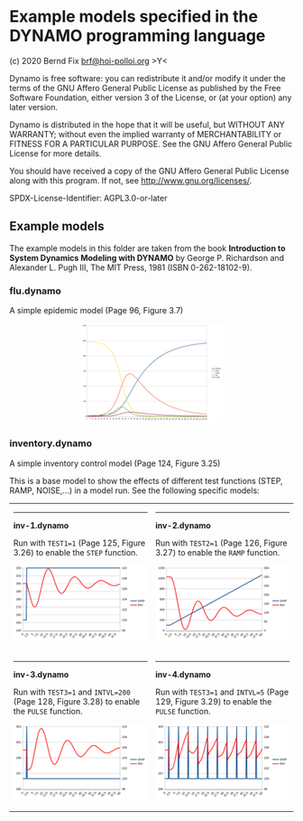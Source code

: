 
Example models specified in the DYNAMO programming language
===========================================================

(c) 2020 Bernd Fix <brf@hoi-polloi.org>   >Y<

Dynamo is free software: you can redistribute it and/or modify it
under the terms of the GNU Affero General Public License as published
by the Free Software Foundation, either version 3 of the License,
or (at your option) any later version.

Dynamo is distributed in the hope that it will be useful, but
WITHOUT ANY WARRANTY; without even the implied warranty of
MERCHANTABILITY or FITNESS FOR A PARTICULAR PURPOSE.  See the GNU
Affero General Public License for more details.

You should have received a copy of the GNU Affero General Public License
along with this program.  If not, see <http://www.gnu.org/licenses/>.

SPDX-License-Identifier: AGPL3.0-or-later

## Example models

The example models in this folder are taken from the book
**Introduction to System Dynamics Modeling with DYNAMO** by George P.
Richardson and Alexander L. Pugh III, The MIT Press, 1981 (ISBN
0-262-18102-9).

### flu.dynamo

A simple epidemic model (Page 96, Figure 3.7)

<p align="center">
  <img src="flu.svg" alt="inv-1.dynamo graph" width="50%" />
</p>

### inventory.dynamo

A simple inventory control model (Page 124, Figure 3.25)

This is a base model to show the effects of different test functions (STEP,
RAMP, NOISE,...) in a model run. See the following specific models:

<table>
<tr>
<td width="30%">
<hr/>
<b>inv-1.dynamo</b>

Run with `TEST1=1` (Page 125, Figure 3.26) to enable the `STEP` function.

<p align="center">
  <img src="inv-1.svg" alt="inv-1.dynamo graph" />
</p>
</td>
<td width="30%">
<hr/>
<b>inv-2.dynamo</b>

Run with `TEST2=1` (Page 126, Figure 3.27) to enable the `RAMP` function.

<p align="center">
  <img src="inv-2.svg" alt="inv-2.dynamo graph" />
</p>
</td>
</tr>
<tr>
<td width="30%">
<hr/>
<b>inv-3.dynamo</b>

Run with `TEST3=1` and `INTVL=200` (Page 128, Figure 3.28) to enable the `PULSE` function.

<p align="center">
  <img src="inv-3.svg" alt="inv-3.dynamo graph" />
</p>
</td>
<td width="30%">
<hr/>
<b>inv-4.dynamo</b>

Run with `TEST3=1` and `INTVL=5` (Page 129, Figure 3.29) to enable the `PULSE` function.

<p align="center">
  <img src="inv-4.svg" alt="inv-4.dynamo graph" />
</p>
</td>
</tr>
</table>
